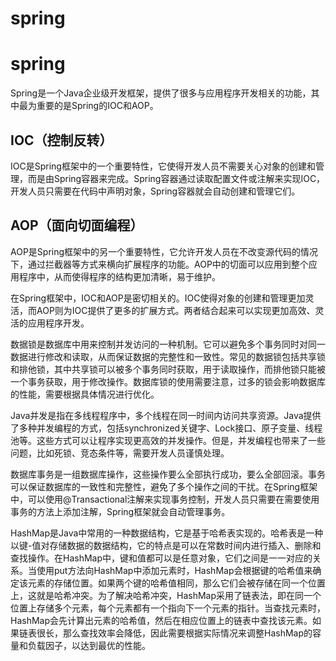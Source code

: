 # spring

# spring

Spring是一个Java企业级开发框架，提供了很多与应用程序开发相关的功能，其中最为重要的是Spring的IOC和AOP。

## IOC（控制反转）

IOC是Spring框架中的一个重要特性，它使得开发人员不需要关心对象的创建和管理，而是由Spring容器来完成。Spring容器通过读取配置文件或注解来实现IOC，开发人员只需要在代码中声明对象，Spring容器就会自动创建和管理它们。

## AOP（面向切面编程）

AOP是Spring框架中的另一个重要特性，它允许开发人员在不改变源代码的情况下，通过拦截器等方式来横向扩展程序的功能。AOP中的切面可以应用到整个应用程序中，从而使得程序的结构更加清晰，易于维护。

在Spring框架中，IOC和AOP是密切相关的。IOC使得对象的创建和管理更加灵活，而AOP则为IOC提供了更多的扩展方式。两者结合起来可以实现更加高效、灵活的应用程序开发。

数据锁是数据库中用来控制并发访问的一种机制。它可以避免多个事务同时对同一数据进行修改和读取，从而保证数据的完整性和一致性。常见的数据锁包括共享锁和排他锁，其中共享锁可以被多个事务同时获取，用于读取操作，而排他锁只能被一个事务获取，用于修改操作。数据库锁的使用需要注意，过多的锁会影响数据库的性能，需要根据具体情况进行优化。

Java并发是指在多线程程序中，多个线程在同一时间内访问共享资源。Java提供了多种并发编程的方式，包括synchronized关键字、Lock接口、原子变量、线程池等。这些方式可以让程序实现更高效的并发操作。但是，并发编程也带来了一些问题，比如死锁、竞态条件等，需要开发人员谨慎处理。

数据库事务是一组数据库操作，这些操作要么全部执行成功，要么全部回滚。事务可以保证数据库的一致性和完整性，避免了多个操作之间的干扰。在Spring框架中，可以使用@Transactional注解来实现事务控制，开发人员只需要在需要使用事务的方法上添加注解，Spring框架就会自动管理事务。

HashMap是Java中常用的一种数据结构，它是基于哈希表实现的。哈希表是一种以键-值对存储数据的数据结构，它的特点是可以在常数时间内进行插入、删除和查找操作。在HashMap中，键和值都可以是任意对象，它们之间是一一对应的关系。当使用put方法向HashMap中添加元素时，HashMap会根据键的哈希值来确定该元素的存储位置。如果两个键的哈希值相同，那么它们会被存储在同一个位置上，这就是哈希冲突。为了解决哈希冲突，HashMap采用了链表法，即在同一个位置上存储多个元素，每个元素都有一个指向下一个元素的指针。当查找元素时，HashMap会先计算出元素的哈希值，然后在相应位置上的链表中查找该元素。如果链表很长，那么查找效率会降低，因此需要根据实际情况来调整HashMap的容量和负载因子，以达到最优的性能。